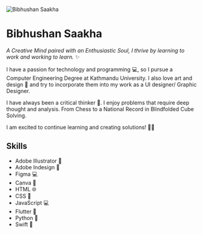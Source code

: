 ![Bibhushan Saakha]([https://media.licdn.com/dms/image/D5616AQHqp_MseooJ2A/profile-displaybackgroundimage-shrink_350_1400/0/1675520351744?e=1684368000&v=beta&t=5Hx2ODBpc8JQPzAhWLXMJ1mbPuCJGb4Efds_bX5n18c](https://media.licdn.com/dms/image/D5616AQHqp_MseooJ2A/profile-displaybackgroundimage-shrink_350_1400/0/1675520351744?e=1691020800&v=beta&t=Bcz8xJl9iAl3nfORRhEa3IEnML_BKJpr1bl0ZQGCCYE))

Bibhushan Saakha
=================

*A Creative Mind paired with an Enthusiastic Soul, I thrive by learning to work and working to learn.* ✨

I have a passion for technology and programming 💻, so I pursue a Computer Engineering Degree at Kathmandu University. I also love art and design 🎨 and try to incorporate them into my work as a UI designer/ Graphic Designer. 

I have always been a critical thinker 🧠. I enjoy problems that require deep thought and analysis. From Chess to a National Record in Blindfolded Cube Solving. 

I am excited to continue learning and creating solutions! 🤩🎉

## Skills

- Adobe Illustrator 🎨
- Adobe Indesign 📐
- Figma 💻
- Canva 🎨
- HTML 🌐
- CSS 🎨
- JavaScript 💻
- Flutter 📱
- Python 🐍
- Swift 🍎

<!--
**bibhushansaakha/bibhushansaakha** is a ✨ _special_ ✨ repository because its `README.md` (this file) appears on your GitHub profile.

Here are some ideas to get you started:

- 🔭 I’m currently working on ...
- 🌱 I’m currently learning ...
- 👯 I’m looking to collaborate on ...
- 🤔 I’m looking for help with ...
- 💬 Ask me about ...
- 📫 How to reach me: ...
- 😄 Pronouns: ...
- ⚡ Fun fact: ...
-->
